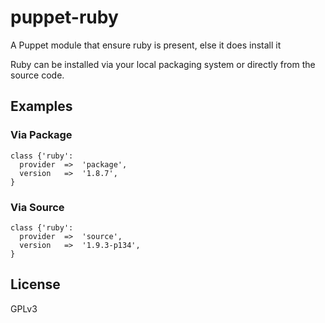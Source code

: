 puppet-ruby
===========

A Puppet module that ensure ruby is present, else it does install it

Ruby can be installed via your local packaging system or directly from the source code.

## Examples

### Via Package

```
class {'ruby':
  provider  =>  'package',
  version   =>  '1.8.7',
}
```

### Via Source
```
class {'ruby':
  provider  =>  'source',
  version   =>  '1.9.3-p134',
}
```

## License

GPLv3

